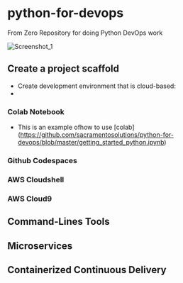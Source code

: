 # python-for-devops
From Zero Repository for doing Python DevOps work

![Screenshot_1](https://github.com/sacramentosolutions/python-for-devops/assets/127894518/5531e63c-f705-4d32-b626-a91e0249cb78)

## Create a project scaffold

* Create development environment that is cloud-based:
* 
### Colab Notebook
* This is an example ofhow to use [colab] (https://github.com/sacramentosolutions/python-for-devops/blob/master/getting_started_python.ipynb)
### Github Codespaces
### AWS Cloudshell
### AWS Cloud9

##  Command-Lines Tools

## Microservices

## Containerized Continuous Delivery
